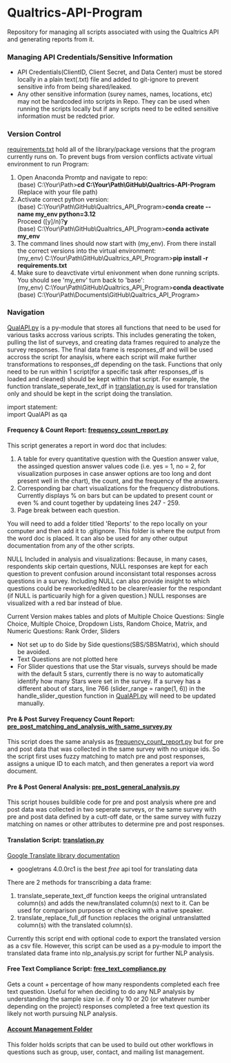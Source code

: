 # Qualtrics-API-Program
Repository for managing all scripts associated with using the Qualtrics API and generating reports from it.

### Managing API Credentials/Sensitive Information
- API Credentials(ClientID, Client Secret, and Data Center) must be stored locally in a plain text(.txt) file and added to git-ignore to prevent sensitive info from being shared/leaked.
- Any other sensitive information (surey names, names, locations, etc) may not be hardcoded into scripts in Repo. They can be used when running the scripts locally but if any scripts need to be edited sensitive information must be redcted prior.

### Version Control
[requirements.txt](https://github.com/martinke11/Qualtrics_API_Program/blob/main/requirements.txt) hold all of the library/package versions that the program currently runs on. To prevent bugs from version conflicts activate virtual environment to run Program:
1) Open Anaconda Promtp and navigate to repo:<br />
(base) C:\Your\Path>**cd C:\Your\Path\GitHub\Qualtrics-API-Program** (Replace with your file path)
3) Activate correct python version:<br /> 
(base) C:\Your\Path\\GitHub\Qualtrics_API_Program>**conda create --name my_env python=3.12**<br />
Proceed ([y]/n)?**y**<br />
(base) C:\Your\Path\\GitHub\Qualtrics_API_Program>**conda activate my_env**
4) The command lines should now start with (my_env). From there install the correct versions into the virtual environment:<br />
(my_env) C:\Your\Path\\GitHub\Qualtrics_API_Program>**pip install -r requirements.txt**
5) Make sure to deavctivate virtul enivonment when done running scripts. You should see 'my_env' turn back to 'base':<br />
(my_env) C:\Your\Path\GitHub\Qualtrics_API_Program>**conda deactivate**<br />
(base) C:\Your\Path\Documents\GitHub\Qualtrics_API_Program>

### Navigation
[QualAPI.py](https://github.com/martinke11/Qualtrics_API_Program/blob/main/QualAPI.py) is a py-module that stores all functions that need to be used for various tasks accross various scripts. This includes generating the token, pulling the list of surveys, and creating data frames required to analyze the survey responses. The final data frame is responses_df and will be used accross the script for anaylsis, where each script will make further transformations to responses_df depending on the task. Functions that only need to be run within 1 script(for a specific task after responses_df is loaded and cleaned) should be kept within that script. For example, the function translate_seperate_text_df in [translation.py](https://github.com/martinke11/Qualtrics_API_Program/blob/main/translation.py) is used for translation only and should be kept in the script doing the translation.

import statement: <br /> import QualAPI as qa
<br /> 

#### Frequency & Count Report: [frequency_count_report.py](https://github.com/martinke11/Qualtrics_API_Program/blob/main/frequency_count_report.py)
This script generates a report in word doc that includes:
1) A table for every quantitative question with the Question answer value, the assinged question answer values code (i.e. yes = 1, no = 2, for visualization purposes in case answer options are too long and dont present well in the chart), the count, and the frequency of the answers. 
2) Corresponding bar chart visualizations for the frequency distrobutions. Currently displays % on bars but can be updated to present count or even % and count together by updateing lines 247 - 259.
3) Page break between each question.

You will need to add a folder titled 'Reports' to the repo locally on your computer and then add it to .gitignore. This folder is where the output from the word doc is placed. It can also be used for any other output documentation from any of the other scripts.

NULL Included in analysis and visualizations: Because, in many cases, respondents skip certain questions, NULL responses are kept for each question to prevent confusion around inconsistant total responses across questions in a survey. Including NULL can also provide insight to which questions could be reworked/edited to be clearer/easier for the respondant (if NULL is particuarily high for a given question.) NULL responses are visualized with a red bar instead of blue. 

Current Version makes tables and plots of Multiple Choice Questions: Single Choice, Multiple Choice, Dropdown Lists, Random Choice, Matrix, and Numeric Questions: Rank Order, Sliders
- Not set up to do Side by Side questions(SBS/SBSMatrix), which should be avoided.
- Text Questions are not plotted here
- For Slider questions that use the Star visuals, surveys should be made with the default 5 stars, currently there is no way to automatically identify how many Stars were set in the survey. If a survey has a different about of stars, line 766 (slider_range = range(1, 6)) in the handle_slider_question function in [QualAPI.py](https://github.com/martinke11/Qualtrics_API_Program/blob/main/QualAPI.py) will need to be updated manually.

#### Pre & Post Survey Frequency Count Report: [pre_post_matching_and_analysis_with_same_survey.py](https://github.com/martinke11/Qualtrics_API_Program/blob/main/pre_post_matching_and_analysis_with_same_survey.py)<br>
This script does the same analysis as [frequency_count_report.py](https://github.com/martinke11/Qualtrics_API_Program/blob/main/frequency_count_report.py) but for pre and post data that was collected in the same survey with no unique ids. So the script first uses fuzzy matching to match pre and post responses, assigns a unique ID to each match, and then generates a report via word document.

#### Pre & Post General Analysis: [pre_post_general_analysis.py](https://github.com/martinke11/Qualtrics_API_Program/blob/main/pre_post_general_analysis.py)
This script houses buildible code for pre and post analysis where pre and post data was collected in two seperate surveys, or the same survey with pre and post data defined by a cutt-off date, or the same survey with fuzzy matching on names or other attributes to determine pre and post responses.

#### Translation Script: [translation.py](https://github.com/martinke11/Qualtrics_API_Program/blob/main/translation.py)
[Google Translate library documentation](https://libraries.io/pypi/googletrans/4.0.0rc1)
- googletrans 4.0.0rc1 is the best *free* api tool for translating data
  
There are 2 methods for transcribing a data frame:
1) translate_seperate_text_df function keeps the original untranslated column(s) and adds the new/translated column(s) next to it. Can be used for comparison purposes or checking with a native speaker.
2) translate_replace_full_df function replaces the original untranslatted column(s) with the translated column(s).

Currently this script end with optional code to export the translated version as a csv file. However, this script can be used as a py-module to import the translated data frame into nlp_analysis.py script for further NLP analysis.

#### Free Text Compliance Script: [free_text_compliance.py](https://github.com/martinke11/Qualtrics_API_Program/blob/main/free_text_compliance.py)
Gets a count + percentage of how many respondents completed each free text question. Useful for when deciding to do any NLP analysis by understanding the sample size i.e. if only 10 or 20 (or whatever number depending on the project) responses completed a free text question its likely not worth pursuing NLP analysis. 

#### [Account Management Folder](https://github.com/martinke11/Qualtrics_API_Program/tree/main/Account_Management)
This folder holds scripts that can be used to build out other workflows in questions such as group, user, contact, and mailing list management.

